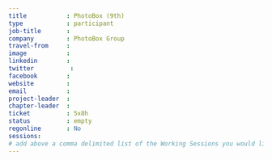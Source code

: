 ```yaml
---
title           : PhotoBox (9th)
type            : participant
job-title       :
company         : PhotoBox Group
travel-from     :
image           :
linkedin        :
twitter          :
facebook        :
website         :
email           :
project-leader  :
chapter-leader  :
ticket          : 5x8h
status          : empty
regonline       : No
sessions:
# add above a comma delimited list of the Working Sessions you would like to attend (use the session's title)
---
```


<!-- put more details about participant here -->

